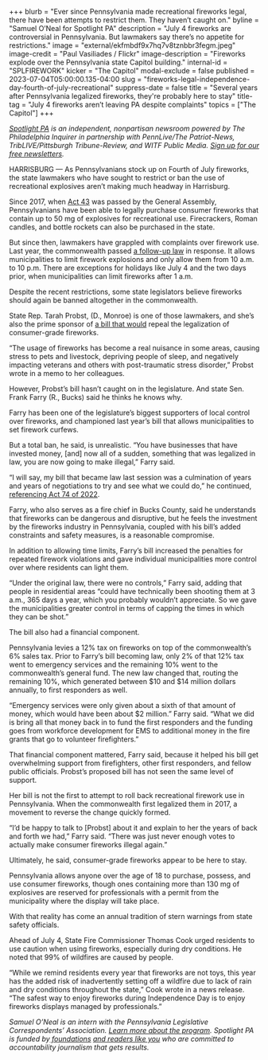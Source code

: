 +++
blurb = "Ever since Pennsylvania made recreational fireworks legal, there have been attempts to restrict them. They haven’t caught on."
byline = "Samuel O’Neal for Spotlight PA"
description = "July 4 fireworks are controversial in Pennsylvania. But lawmakers say there’s no appetite for restrictions."
image = "external/ekfmbdf9x7hq7v8tznbbr3fegm.jpeg"
image-credit = "Paul Vasiliades / Flickr"
image-description = "Fireworks explode over the Pennsylvania state Capitol building."
internal-id = "SPLFIREWORK"
kicker = "The Capitol"
modal-exclude = false
published = 2023-07-04T05:00:00.135-04:00
slug = "fireworks-legal-independence-day-fourth-of-july-recreational"
suppress-date = false
title = "Several years after Pennsylvania legalized fireworks, they're probably here to stay"
title-tag = "July 4 fireworks aren’t leaving PA despite complaints"
topics = ["The Capitol"]
+++

<a href="https://www.spotlightpa.org/"><em>Spotlight PA</em></a><em> is an independent, nonpartisan newsroom powered by The Philadelphia Inquirer in partnership with PennLive/The Patriot-News, TribLIVE/Pittsburgh Tribune-Review, and WITF Public Media. </em><a href="https://www.spotlightpa.org/newsletters"><em>Sign up for our free newsletters</em></a><em>.</em>

HARRISBURG — As Pennsylvanians stock up on Fourth of July fireworks, the state lawmakers who have sought to restrict or ban the use of recreational explosives aren’t making much headway in Harrisburg.

Since 2017, when <a href="https://www.legis.state.pa.us/cfdocs/legis/li/uconsCheck.cfm?txtType=HTM&amp;yr=2017&amp;sessInd=0&amp;act=0043.&amp;chpt=000.&amp;subchpt=000.&amp;sctn=043.&amp;subsctn=000">Act 43</a> was passed by the General Assembly, Pennsylvanians have been able to legally purchase consumer fireworks that contain up to 50 mg of explosives for recreational use. Firecrackers, Roman candles, and bottle rockets can also be purchased in the state.

But since then, lawmakers have grappled with complaints over firework use. Last year, the commonwealth passed <a href="https://www.legis.state.pa.us/cfdocs/legis/li/uconsCheck.cfm?yr=2022&amp;sessInd=0&amp;act=74#:~:text=%2D%2DPermission%20shall%20be%20given,outlined%20in%20the%20permit%20only.">a follow-up law</a> in response. It allows municipalities to limit firework explosions and only allow them from 10 a.m. to 10 p.m. There are exceptions for holidays like July 4 and the two days prior, when municipalities can limit fireworks after 1 a.m.

<script src="https://www.spotlightpa.org/embed.js" async></script><div data-spl-embed-version="1" data-spl-src="https://www.spotlightpa.org/embeds/newsletter/"></div>

Despite the recent restrictions, some state legislators believe fireworks should again be banned altogether in the commonwealth.

State Rep. Tarah Probst, (D., Monroe) is one of those lawmakers, and she’s also the prime sponsor of <a href="https://www.legis.state.pa.us/cfdocs/billinfo/BillInfo.cfm?syear=2023&amp;sind=0&amp;body=H&amp;type=B&amp;bn=1279">a bill that would</a> repeal the legalization of consumer-grade fireworks.

“The usage of fireworks has become a real nuisance in some areas, causing stress to pets and livestock, depriving people of sleep, and negatively impacting veterans and others with post-traumatic stress disorder,” Probst wrote in a memo to her colleagues.

However, Probst’s bill hasn’t caught on in the legislature. And state Sen. Frank Farry (R., Bucks) said he thinks he knows why.

Farry has been one of the legislature’s biggest supporters of local control over fireworks, and championed last year’s bill that allows municipalities to set firework curfews.

But a total ban, he said, is unrealistic. “You have businesses that have invested money, \[and\] now all of a sudden, something that was legalized in law, you are now going to make illegal,” Farry said.

“I will say, my bill that became law last session was a culmination of years and years of negotiations to try and see what we could do,” he continued, <a href="https://www.legis.state.pa.us/cfdocs/legis/li/uconsCheck.cfm?yr=2022&amp;sessInd=0&amp;act=74">referencing Act 74 of 2022</a>.

Farry, who also serves as a fire chief in Bucks County, said he understands that fireworks can be dangerous and disruptive, but he feels the investment by the fireworks industry in Pennsylvania, coupled with his bill’s added constraints and safety measures, is a reasonable compromise.

In addition to allowing time limits, Farry’s bill increased the penalties for repeated firework violations and gave individual municipalities more control over where residents can light them.

“Under the original law, there were no controls,” Farry said, adding that people in residential areas “could have technically been shooting them at 3 a.m., 365 days a year, which you probably wouldn’t appreciate. So we gave the municipalities greater control in terms of capping the times in which they can be shot.”

The bill also had a financial component.

Pennsylvania levies a 12% tax on fireworks on top of the commonwealth’s 6% sales tax. Prior to Farry’s bill becoming law, only 2% of that 12% tax went to emergency services and the remaining 10% went to the commonwealth’s general fund. The new law changed that, routing the remaining 10%, which generated between $10 and $14 million dollars annually, to first responders as well.

“Emergency services were only given about a sixth of that amount of money, which would have been about $2 million.” Farry said. “What we did is bring all that money back in to fund the first responders and the funding goes from workforce development for EMS to additional money in the fire grants that go to volunteer firefighters.”

That financial component mattered, Farry said, because it helped his bill get overwhelming support from firefighters, other first responders, and fellow public officials. Probst’s proposed bill has not seen the same level of support.

Her bill is not the first to attempt to roll back recreational firework use in Pennsylvania. When the commonwealth first legalized them in 2017, a movement to reverse the change quickly formed.

“I’d be happy to talk to \[Probst\] about it and explain to her the years of back and forth we had,” Farry said. “There was just never enough votes to actually make consumer fireworks illegal again.”

Ultimately, he said, consumer-grade fireworks appear to be here to stay.

Pennsylvania allows anyone over the age of 18 to purchase, possess, and use consumer fireworks, though ones containing more than 130 mg of explosives are reserved for professionals with a permit from the municipality where the display will take place.

<script src="https://www.spotlightpa.org/embed.js" async></script><div data-spl-embed-version="1" data-spl-src="https://www.spotlightpa.org/embeds/donate/"></div>

With that reality has come an annual tradition of stern warnings from state safety officials.

Ahead of July 4, State Fire Commissioner Thomas Cook urged residents to use caution when using fireworks, especially during dry conditions. He noted that 99% of wildfires are caused by people.

“While we remind residents every year that fireworks are not toys, this year has the added risk of inadvertently setting off a wildfire due to lack of rain and dry conditions throughout the state,” Cook wrote in a news release. “The safest way to enjoy fireworks during Independence Day is to enjoy fireworks displays managed by professionals.”

<em>Samuel O’Neal is an intern with the Pennsylvania Legislative Correspondents’ Association. </em><a href="http://www.pacapitolreporters.org/pacapitolreporters-internships.html"><em>Learn more about the program</em></a><em>. Spotlight PA is funded by</em><a href="https://www.spotlightpa.org/support"><em> foundations</em></a><em> </em><a href="https://www.spotlightpa.org/support"><em>and readers like you</em></a><em> who are committed to accountability journalism that gets results.</em>

